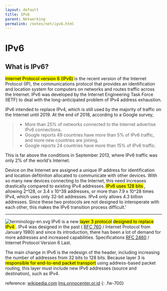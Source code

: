 ```yaml
---
layout: default
title: IPv6
parent: Networking
permalink: /notes/net/ipv6.html
---
```


# IPv6

## What is IPv6?
<mark> Internet Protocol version 6 (IPv6) </mark> is the recent version of the Internet Protocol (IP), the communications protocol that provides an identification and location system for computers on networks and routes traffic across the Internet. IPv6 was developed by the Internet Engineering Task Force (IETF) to deal with the long-anticipated problem of IPv4 address exhaustion. 

IPv6 intended to replace IPv4, which is still used by the majority of traffic on the Internet until 2019. At the end of 2018, according to a Google survey,
> * More than 25% of networks connected to the Internet advertise IPv6 connections.
> * Google reports 49 countries have more than 5% of IPv6 traffic, and more new countries are joining.
> * Google reports 24 countries have more than 15% of IPv6 traffic.

This is far above the conditions in September 2013, where IPv6 traffic was only 2% of the world's Internet.

Device on the Internet are assigned a unique IP address for identification and location defitiniton allocated to communicate with other devices. With so many new devices connecting to the Internet, this need increases drastically compared to existing IPv4 addresses.<mark> IPv6 uses 128 bits </mark>, allowing 2^128, or 3.4 x 10^38 addresses, or more than 7.9 x 10^28 times IPv4, which uses only 32-bit addresses. IPv4 only allows 4.3 billion addresses. Since these two protocols are not designed to interoperate with each other, this makes the IPv6 transition process difficult.'

* * *
![terminology-en.svg](https://upload.wikimedia.org/wikipedia/commons/5/5e/IPv6_address_terminology-en.svg)
IPv6 is a new <mark>layer 3 protocol</mark>  <mark> designed to replace IPv4 </mark>. IPv4 was designed in the past ( [RFC 760](https://tools.ietf.org/html/rfc760) / Internet Protocol from January 1980) and since its introduction, there has been a lot of demand for more addresses and increased capabilities. Specifications [RFC 2460](https://tools.ietf.org/html/rfc2460) / Internet Protocol Version 6 Last. 

The main change in IPv6 is the redesign of the header, including increasing the number of addresses from 32 bits to 128 bits. Because layer 3 is <mark>responsible for end-to-end packet transport</mark> using address-based packet routing, this layer must include new IPv6 addresses (source and destination), such as IPv4.

reference: [wikipedia.com](https://en.wikipedia.org/wiki/IPv6)
[lms.onnocenter.or.id](https://lms.onnocenter.or.id/wiki/index.php/IPv6:_Apa_itu_IPv6%3F)
{: .fw-700}

